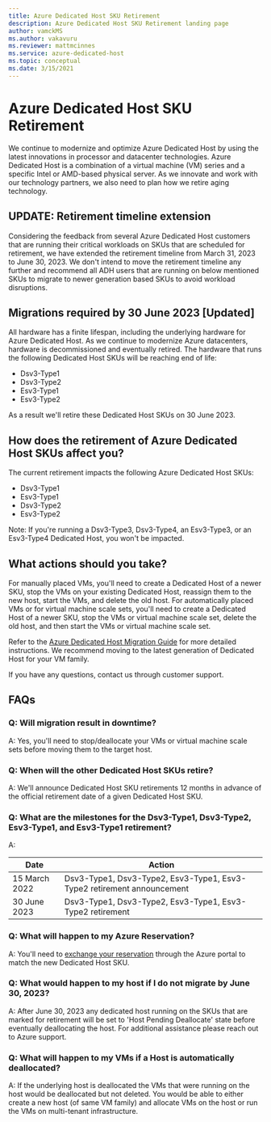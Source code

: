 ```yaml
---
title: Azure Dedicated Host SKU Retirement
description: Azure Dedicated Host SKU Retirement landing page
author: vamckMS
ms.author: vakavuru
ms.reviewer: mattmcinnes
ms.service: azure-dedicated-host
ms.topic: conceptual
ms.date: 3/15/2021
---
```


# Azure Dedicated Host SKU Retirement

We continue to modernize and optimize Azure Dedicated Host by using the latest innovations in processor and datacenter technologies. Azure Dedicated Host is a combination of a virtual machine (VM) series and a specific Intel or AMD-based physical server. As we innovate and work with our technology partners, we also need to plan how we retire aging technology.

## UPDATE: Retirement timeline extension
Considering the feedback from several Azure Dedicated Host customers that are running their critical workloads on SKUs that are scheduled for retirement, we have extended the retirement timeline from March 31, 2023 to June 30, 2023. 
We don't intend to move the retirement timeline any further and recommend all ADH users that are running on below mentioned SKUs to migrate to newer generation based SKUs to avoid workload disruptions.

## Migrations required by 30 June 2023 [Updated]

All hardware has a finite lifespan, including the underlying hardware for Azure Dedicated Host. As we continue to modernize Azure datacenters, hardware is decommissioned and eventually retired. The hardware that runs the following Dedicated Host SKUs will be reaching end of life:

- Dsv3-Type1
- Dsv3-Type2
- Esv3-Type1
- Esv3-Type2

As a result we'll retire these Dedicated Host SKUs on 30 June 2023.

## How does the retirement of Azure Dedicated Host SKUs affect you?

The current retirement impacts the following Azure Dedicated Host SKUs:

- Dsv3-Type1
- Esv3-Type1
- Dsv3-Type2
- Esv3-Type2

Note: If you're running a Dsv3-Type3, Dsv3-Type4, an Esv3-Type3, or an Esv3-Type4 Dedicated Host, you won't be impacted.

## What actions should you take?

For manually placed VMs, you'll need to create a Dedicated Host of a newer SKU, stop the VMs on your existing Dedicated Host, reassign them to the new host, start the VMs, and delete the old host. For automatically placed VMs or for virtual machine scale sets, you'll need to create a Dedicated Host of a newer SKU, stop the VMs or virtual machine scale set, delete the old host, and then start the VMs or virtual machine scale set. 

Refer to the [Azure Dedicated Host Migration Guide](dedicated-host-migration-guide.md) for more detailed instructions. We recommend moving to the latest generation of Dedicated Host for your VM family.

If you have any questions, contact us through customer support.

## FAQs

### Q: Will migration result in downtime?

A: Yes, you'll need to stop/deallocate your VMs or virtual machine scale sets before moving them to the target host.

### Q: When will the other Dedicated Host SKUs retire?

A: We'll announce Dedicated Host SKU retirements 12 months in advance of the official retirement date of a given Dedicated Host SKU.

### Q: What are the milestones for the Dsv3-Type1, Dsv3-Type2, Esv3-Type1, and Esv3-Type1 retirement?

A: 

| Date          | Action                                                                 |
| ------------- | -----------------------------------------------------------------------|
| 15 March 2022 | Dsv3-Type1, Dsv3-Type2, Esv3-Type1, Esv3-Type2 retirement announcement |
| 30 June 2023 | Dsv3-Type1, Dsv3-Type2, Esv3-Type1, Esv3-Type2 retirement              |

### Q: What will happen to my Azure Reservation?

A: You'll need to [exchange your reservation](../cost-management-billing/reservations/exchange-and-refund-azure-reservations.md#how-to-exchange-or-refund-an-existing-reservation) through the Azure portal to match the new Dedicated Host SKU. 

### Q: What would happen to my host if I do not migrate by June 30, 2023?

A: After June 30, 2023 any dedicated host running on the SKUs that are marked for retirement will be set to 'Host Pending Deallocate' state before eventually deallocating the host. For additional assistance please reach out to Azure support.

### Q:  What will happen to my VMs if a Host is automatically deallocated?

A: If the underlying host is deallocated the VMs that were running on the host would be deallocated but not deleted. You would be able to either create a new host (of same VM family) and allocate VMs on the host or run the VMs on multi-tenant infrastructure.
